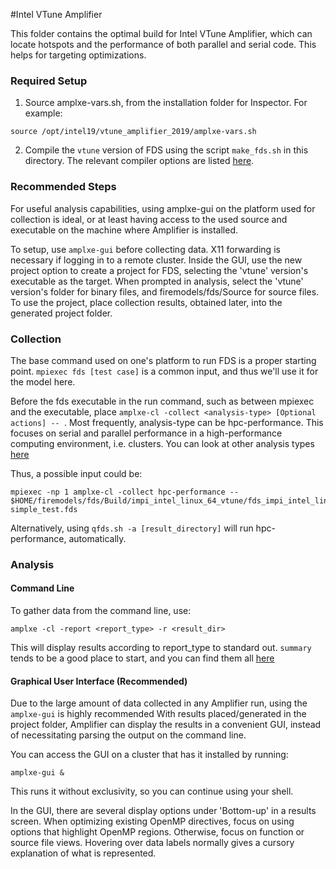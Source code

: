 #Intel VTune Amplifier

This folder contains the optimal build for Intel VTune Amplifier, which can locate hotspots and the performance of both parallel and serial code. This helps for targeting optimizations.

### Required Setup

1. Source amplxe-vars.sh, from the installation folder for Inspector. For example:
```
source /opt/intel19/vtune_amplifier_2019/amplxe-vars.sh
```
2. Compile the `vtune` version of FDS using the script `make_fds.sh` in this directory. The relevant compiler options are listed [here](https://software.intel.com/en-us/vtune-amplifier-help-compiler-switches-for-performance-analysis-on-linux-targets).

### Recommended Steps

For useful analysis capabilities, using amplxe-gui on the platform used for collection is ideal, or at least having access to the used source and executable on the machine where Amplifier is installed.

To setup, use `amplxe-gui` before collecting data. X11 forwarding is necessary if logging in to a remote cluster. Inside the GUI, use the new project option to create a project for FDS, selecting the 'vtune' version's executable as the target. When prompted in analysis, select the 'vtune' version's folder for binary files, and firemodels/fds/Source for source files. To use the project, place collection results, obtained later, into the generated project folder.

### Collection

The base command used on one's platform to run FDS is a proper starting point. `mpiexec fds [test case]` is a common input, and thus we'll use it for the model here.

Before the fds executable in the run command, such as between mpiexec and the executable, place `amplxe-cl -collect <analysis-type> [Optional actions] -- `. Most frequently, analysis-type can be hpc-performance. This focuses on serial and parallel performance in a high-performance computing environment, i.e. clusters. You can look at other analysis types [here](https://software.intel.com/en-us/vtune-amplifier-help-running-command-line-analysis)

Thus, a possible input could be:
```
mpiexec -np 1 amplxe-cl -collect hpc-performance -- $HOME/firemodels/fds/Build/impi_intel_linux_64_vtune/fds_impi_intel_linux_64_vtune simple_test.fds
```

Alternatively, using `qfds.sh -a [result_directory]` will run hpc-performance, automatically. 

### Analysis

#### Command Line

To gather data from the command line, use:
```
amplxe -cl -report <report_type> -r <result_dir>
```
This will display results according to report_type to standard out. `summary` tends to be a good place to start, and you can find them all [here](https://software.intel.com/en-us/vtune-amplifier-help-generating-command-line-reports)


#### Graphical User Interface (Recommended)

Due to the large amount of data collected in any Amplifier run, using the `amplxe-gui` is highly recommended With results placed/generated in the project folder, Amplifier can display the results in a convenient GUI, instead of necessitating parsing the output on the command line.

You can access the GUI on a cluster that has it installed by running:
```
amplxe-gui &
```
This runs it without exclusivity, so you can continue using your shell.

In the GUI, there are several display options under 'Bottom-up' in a results screen. When optimizing existing OpenMP directives, focus on using options that highlight OpenMP regions. Otherwise, focus on function or source file views. Hovering over data labels normally gives a cursory explanation of what is represented.